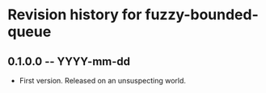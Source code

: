 # Revision history for fuzzy-bounded-queue

## 0.1.0.0  -- YYYY-mm-dd

* First version. Released on an unsuspecting world.
